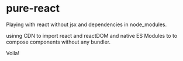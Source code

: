 # pure-react

Playing with react without jsx and dependencies in node_modules. 

usinng CDN to import react and reactDOM and native ES Modules to to compose components without any bundler.

Voila!
